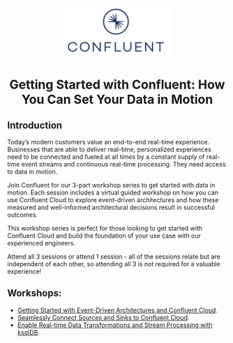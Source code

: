 <div align="center">
    <img src="images/confluent.png" width=50% height=50%>
</div>

# <div align="center">Getting Started with Confluent: How You Can Set Your Data in Motion</div>

## Introduction

Today’s modern customers value an end-to-end real-time experience. Businesses that are able to deliver real-time, personalized experiences need to be connected and fueled at all times by a constant supply of real-time event streams and continuous real-time processing. They need access to data in motion.

Join Confluent for our 3-part workshop series to get started with data in motion. Each session includes a virtual guided workshop on how you can use Confluent Cloud to explore event-driven architectures and how these measured and well-informed architectural decisions result in successful outcomes. 

This workshop series is perfect for those looking to get started with Confluent Cloud and build the foundation of your use case with our experienced engineers. 

Attend all 3 sessions or attend 1 session - all of the sessions relate but are independent of each other, so attending all 3 is not required for a valuable experience!

## Workshops:

* [Getting Started with Event-Driven Architectures and Confluent Cloud](https://github.com/confluentinc/commercial-workshops/tree/master/series-getting-started-with-cc/workshop-getting-started).
* [Seamlessly Connect Sources and Sinks to Confluent Cloud](https://github.com/confluentinc/commercial-workshops/tree/master/series-getting-started-with-cc/workshop-connectors).
* [Enable Real-time Data Transformations and Stream Processing with ksqlDB](https://github.com/confluentinc/commercial-workshops/tree/master/series-getting-started-with-cc/workshop-ksql).
